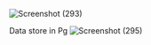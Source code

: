 ![Screenshot (293)](https://github.com/Chetanshinde123/Week3_Chetan_Shinde/assets/128912491/ce79c8f9-6c9c-44b2-b8b5-380cb490c959)

Data store in Pg
![Screenshot (295)](https://github.com/Chetanshinde123/Week3_Chetan_Shinde/assets/128912491/61c21727-7888-46ad-ade0-43c518807dd6)
